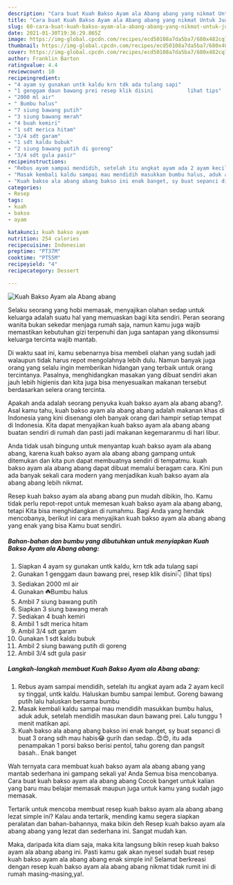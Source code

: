 ```yaml
---
description: "Cara buat Kuah Bakso Ayam ala Abang abang yang nikmat Untuk Jualan"
title: "Cara buat Kuah Bakso Ayam ala Abang abang yang nikmat Untuk Jualan"
slug: 60-cara-buat-kuah-bakso-ayam-ala-abang-abang-yang-nikmat-untuk-jualan
date: 2021-01-30T19:36:29.865Z
image: https://img-global.cpcdn.com/recipes/ecd50108a7da5ba7/680x482cq70/kuah-bakso-ayam-ala-abang-abang-foto-resep-utama.jpg
thumbnail: https://img-global.cpcdn.com/recipes/ecd50108a7da5ba7/680x482cq70/kuah-bakso-ayam-ala-abang-abang-foto-resep-utama.jpg
cover: https://img-global.cpcdn.com/recipes/ecd50108a7da5ba7/680x482cq70/kuah-bakso-ayam-ala-abang-abang-foto-resep-utama.jpg
author: Franklin Barton
ratingvalue: 4.4
reviewcount: 10
recipeingredient:
- "4 ayam sy gunakan untk kaldu krn tdk ada tulang sapi"
- "1 genggam daun bawang prei resep klik disini           lihat tips"
- "2000 ml air"
- " Bumbu halus"
- "7 siung bawang putih"
- "3 siung bawang merah"
- "4 buah kemiri"
- "1 sdt merica hitam"
- "3/4 sdt garam"
- "1 sdt kaldu bubuk"
- "2 siung bawang putih di goreng"
- "3/4 sdt gula pasir"
recipeinstructions:
- "Rebus ayam sampai mendidih, setelah itu angkat ayam ada 2 ayam kecil sy tinggal, untk kaldu. Haluskan bumbu sampai lembut. Goreng bawang putih lalu haluskan bersama bumbu"
- "Masak kembali kaldu sampai mau mendidih masukkan bumbu halus, aduk aduk, setelah mendidih masukan daun bawang prei. Lalu tunggu 1 menit matikan api."
- "Kuah bakso ala abang abang bakso ini enak banget, sy buat sepanci di buat 3 orang sdh mau habis😂 gurih dan sedap..😍😍, itu ada penampakan 1 porsi bakso berisi pentol, tahu goreng dan pangsit basah.. Enak banget"
categories:
- Resep
tags:
- kuah
- bakso
- ayam

katakunci: kuah bakso ayam 
nutrition: 254 calories
recipecuisine: Indonesian
preptime: "PT37M"
cooktime: "PT55M"
recipeyield: "4"
recipecategory: Dessert

---
```



![Kuah Bakso Ayam ala Abang abang](https://img-global.cpcdn.com/recipes/ecd50108a7da5ba7/680x482cq70/kuah-bakso-ayam-ala-abang-abang-foto-resep-utama.jpg)

Selaku seorang yang hobi memasak, menyajikan olahan sedap untuk keluarga adalah suatu hal yang memuaskan bagi kita sendiri. Peran seorang  wanita bukan sekedar menjaga rumah saja, namun kamu juga wajib memastikan kebutuhan gizi terpenuhi dan juga santapan yang dikonsumsi keluarga tercinta wajib mantab.

Di waktu  saat ini, kamu sebenarnya bisa membeli olahan yang sudah jadi walaupun tidak harus repot mengolahnya lebih dulu. Namun banyak juga orang yang selalu ingin memberikan hidangan yang terbaik untuk orang tercintanya. Pasalnya, menghidangkan masakan yang dibuat sendiri akan jauh lebih higienis dan kita juga bisa menyesuaikan makanan tersebut berdasarkan selera orang tercinta. 



Apakah anda adalah seorang penyuka kuah bakso ayam ala abang abang?. Asal kamu tahu, kuah bakso ayam ala abang abang adalah makanan khas di Indonesia yang kini disenangi oleh banyak orang dari hampir setiap tempat di Indonesia. Kita dapat menyajikan kuah bakso ayam ala abang abang buatan sendiri di rumah dan pasti jadi makanan kegemaranmu di hari libur.

Anda tidak usah bingung untuk menyantap kuah bakso ayam ala abang abang, karena kuah bakso ayam ala abang abang gampang untuk ditemukan dan kita pun dapat membuatnya sendiri di tempatmu. kuah bakso ayam ala abang abang dapat dibuat memalui beragam cara. Kini pun ada banyak sekali cara modern yang menjadikan kuah bakso ayam ala abang abang lebih nikmat.

Resep kuah bakso ayam ala abang abang pun mudah dibikin, lho. Kamu tidak perlu repot-repot untuk memesan kuah bakso ayam ala abang abang, tetapi Kita bisa menghidangkan di rumahmu. Bagi Anda yang hendak mencobanya, berikut ini cara menyajikan kuah bakso ayam ala abang abang yang enak yang bisa Kamu buat sendiri.

<!--inarticleads1-->

##### Bahan-bahan dan bumbu yang dibutuhkan untuk menyiapkan Kuah Bakso Ayam ala Abang abang:

1. Siapkan 4 ayam sy gunakan untk kaldu, krn tdk ada tulang sapi
1. Gunakan 1 genggam daun bawang prei, resep klik disini👇           (lihat tips)
1. Sediakan 2000 ml air
1. Gunakan  ☘️Bumbu halus
1. Ambil 7 siung bawang putih
1. Siapkan 3 siung bawang merah
1. Sediakan 4 buah kemiri
1. Ambil 1 sdt merica hitam
1. Ambil 3/4 sdt garam
1. Gunakan 1 sdt kaldu bubuk
1. Ambil 2 siung bawang putih di goreng
1. Ambil 3/4 sdt gula pasir




<!--inarticleads2-->

##### Langkah-langkah membuat Kuah Bakso Ayam ala Abang abang:

1. Rebus ayam sampai mendidih, setelah itu angkat ayam ada 2 ayam kecil sy tinggal, untk kaldu. Haluskan bumbu sampai lembut. Goreng bawang putih lalu haluskan bersama bumbu
1. Masak kembali kaldu sampai mau mendidih masukkan bumbu halus, aduk aduk, setelah mendidih masukan daun bawang prei. Lalu tunggu 1 menit matikan api.
1. Kuah bakso ala abang abang bakso ini enak banget, sy buat sepanci di buat 3 orang sdh mau habis😂 gurih dan sedap..😍😍, itu ada penampakan 1 porsi bakso berisi pentol, tahu goreng dan pangsit basah.. Enak banget




Wah ternyata cara membuat kuah bakso ayam ala abang abang yang mantab sederhana ini gampang sekali ya! Anda Semua bisa mencobanya. Cara buat kuah bakso ayam ala abang abang Cocok banget untuk kalian yang baru mau belajar memasak maupun juga untuk kamu yang sudah jago memasak.

Tertarik untuk mencoba membuat resep kuah bakso ayam ala abang abang lezat simple ini? Kalau anda tertarik, mending kamu segera siapkan peralatan dan bahan-bahannya, maka bikin deh Resep kuah bakso ayam ala abang abang yang lezat dan sederhana ini. Sangat mudah kan. 

Maka, daripada kita diam saja, maka kita langsung bikin resep kuah bakso ayam ala abang abang ini. Pasti kamu gak akan nyesel sudah buat resep kuah bakso ayam ala abang abang enak simple ini! Selamat berkreasi dengan resep kuah bakso ayam ala abang abang nikmat tidak rumit ini di rumah masing-masing,ya!.

